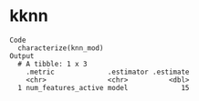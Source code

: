 # kknn

    Code
      characterize(knn_mod)
    Output
      # A tibble: 1 x 3
        .metric             .estimator .estimate
        <chr>               <chr>          <dbl>
      1 num_features_active model             15

